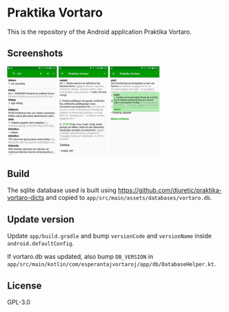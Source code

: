 # Praktika Vortaro

This is the repository of the Android application Praktika Vortaro.

## Screenshots

<p float="left">
<img src="metadata/en-US/images/phoneScreenshots/1.png" alt="Search word" style="zoom:20%;" />
<img src="metadata/en-US/images/phoneScreenshots/2.png" alt="Definition" style="zoom:20%;" />
<img src="metadata/en-US/images/phoneScreenshots/3.png" alt="Word definition popup" style="zoom:20%;" />
</p>


## Build

The sqlite database used is built using https://github.com/djuretic/praktika-vortaro-dicts and copied to `app/src/main/assets/databases/vortaro.db`.

## Update version

Update `app/build.gradle` and bump `versionCode` and `versionName` inside `android.defaultConfig`.

If vortaro.db was updated, also bump `DB_VERSION` in `app/src/main/kotlin/com/esperantajvortaroj/app/db/DatabaseHelper.kt`.

## License

GPL-3.0

